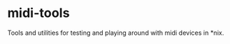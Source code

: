 midi-tools
==========

Tools and utilities for testing and playing around with midi devices in *nix.
